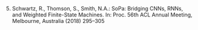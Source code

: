 5. Schwartz, R., Thomson, S., Smith, N.A.: SoPa: Bridging CNNs, RNNs, and
Weighted Finite-State Machines. In: Proc. 56th ACL Annual Meeting, Melbourne,
Australia (2018) 295–305
